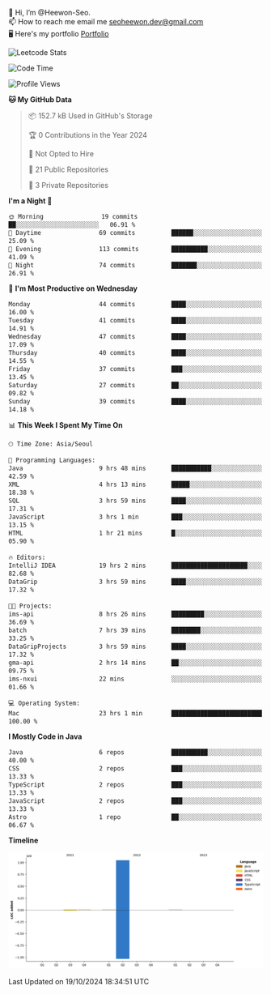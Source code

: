 👋 Hi, I’m @Heewon-Seo.  
📫 How to reach me email me seoheewon.dev@gmail.com   
🖥 Here's my portfolio [Portfolio](https://haileynotes.notion.site/HEEWON-SEO-f98fe97412ee4a6a94fd24fe6832f84c)

![Leetcode Stats](https://leetcode.card.workers.dev/?username=Heewon-Seo)

 <!--START_SECTION:waka-->
![Code Time](http://img.shields.io/badge/Code%20Time-1%2C614%20hrs%2042%20mins-blue)

![Profile Views](http://img.shields.io/badge/Profile%20Views-0-blue)

**🐱 My GitHub Data** 

> 📦 152.7 kB Used in GitHub's Storage 
 > 
> 🏆 0 Contributions in the Year 2024
 > 
> 🚫 Not Opted to Hire
 > 
> 📜 21 Public Repositories 
 > 
> 🔑 3 Private Repositories 
 > 
**I'm a Night 🦉** 

```text
🌞 Morning                19 commits          ██░░░░░░░░░░░░░░░░░░░░░░░   06.91 % 
🌆 Daytime                69 commits          ██████░░░░░░░░░░░░░░░░░░░   25.09 % 
🌃 Evening                113 commits         ██████████░░░░░░░░░░░░░░░   41.09 % 
🌙 Night                  74 commits          ███████░░░░░░░░░░░░░░░░░░   26.91 % 
```
📅 **I'm Most Productive on Wednesday** 

```text
Monday                   44 commits          ████░░░░░░░░░░░░░░░░░░░░░   16.00 % 
Tuesday                  41 commits          ████░░░░░░░░░░░░░░░░░░░░░   14.91 % 
Wednesday                47 commits          ████░░░░░░░░░░░░░░░░░░░░░   17.09 % 
Thursday                 40 commits          ████░░░░░░░░░░░░░░░░░░░░░   14.55 % 
Friday                   37 commits          ███░░░░░░░░░░░░░░░░░░░░░░   13.45 % 
Saturday                 27 commits          ██░░░░░░░░░░░░░░░░░░░░░░░   09.82 % 
Sunday                   39 commits          ████░░░░░░░░░░░░░░░░░░░░░   14.18 % 
```


📊 **This Week I Spent My Time On** 

```text
🕑︎ Time Zone: Asia/Seoul

💬 Programming Languages: 
Java                     9 hrs 48 mins       ███████████░░░░░░░░░░░░░░   42.59 % 
XML                      4 hrs 13 mins       █████░░░░░░░░░░░░░░░░░░░░   18.38 % 
SQL                      3 hrs 59 mins       ████░░░░░░░░░░░░░░░░░░░░░   17.31 % 
JavaScript               3 hrs 1 min         ███░░░░░░░░░░░░░░░░░░░░░░   13.15 % 
HTML                     1 hr 21 mins        █░░░░░░░░░░░░░░░░░░░░░░░░   05.90 % 

🔥 Editors: 
IntelliJ IDEA            19 hrs 2 mins       █████████████████████░░░░   82.68 % 
DataGrip                 3 hrs 59 mins       ████░░░░░░░░░░░░░░░░░░░░░   17.32 % 

🐱‍💻 Projects: 
ims-api                  8 hrs 26 mins       █████████░░░░░░░░░░░░░░░░   36.69 % 
batch                    7 hrs 39 mins       ████████░░░░░░░░░░░░░░░░░   33.25 % 
DataGripProjects         3 hrs 59 mins       ████░░░░░░░░░░░░░░░░░░░░░   17.32 % 
gma-api                  2 hrs 14 mins       ██░░░░░░░░░░░░░░░░░░░░░░░   09.75 % 
ims-nxui                 22 mins             ░░░░░░░░░░░░░░░░░░░░░░░░░   01.66 % 

💻 Operating System: 
Mac                      23 hrs 1 min        █████████████████████████   100.00 % 
```

**I Mostly Code in Java** 

```text
Java                     6 repos             ██████████░░░░░░░░░░░░░░░   40.00 % 
CSS                      2 repos             ███░░░░░░░░░░░░░░░░░░░░░░   13.33 % 
TypeScript               2 repos             ███░░░░░░░░░░░░░░░░░░░░░░   13.33 % 
JavaScript               2 repos             ███░░░░░░░░░░░░░░░░░░░░░░   13.33 % 
Astro                    1 repo              ██░░░░░░░░░░░░░░░░░░░░░░░   06.67 % 
```



**Timeline**

![Lines of Code chart](https://raw.githubusercontent.com/Heewon-Seo/Heewon-Seo/main/assets/bar_graph.png)


 Last Updated on 19/10/2024 18:34:51 UTC
<!--END_SECTION:waka-->


